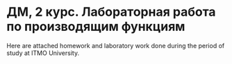 # ДМ, 2 курс. Лабораторная работа по производящим функциям
Here are attached homework and laboratory work done during the period of study at ITMO University.
